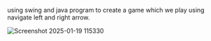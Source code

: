 using swing and java program to create a  game which we play using navigate left and right arrow.

![Screenshot 2025-01-19 115330](https://github.com/user-attachments/assets/f6103a7e-1231-416d-81cc-ae7519482c21)
